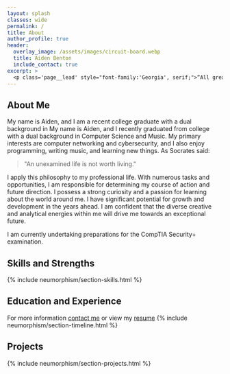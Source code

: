 ```yaml
---
layout: splash
classes: wide
permalink: /
title: About
author_profile: true
header:
  overlay_image: /assets/images/circuit-board.webp
  title: Aiden Benton
  include_contact: true
excerpt: >
  <p class='page__lead' style="font-family:'Georgia', serif;">“All great deeds and all great thoughts have a ridiculous beginning. Great works are often born on a street corner or in a restaurant's revolving door.”</p> <br><small style="font-family:'Georgia', serif;"><i>–Albert Camus</i></small>
---
```


## About Me

My name is Aiden, and I am a recent college graduate with a dual background in My name is Aiden, and I recently graduated from college with a dual background in Computer Science and Music. My primary interests are computer networking and cybersecurity, and I also enjoy programming, writing music, and learning new things. As Socrates said:

> "An unexamined life is not worth living."

I apply this philosophy to my professional life. With numerous tasks and opportunities, I am responsible for determining my course of action and future direction. I possess a strong curiosity and a passion for learning about the world around me. I have significant potential for growth and development in the years ahead. I am confident that the diverse creative and analytical energies within me will drive me towards an exceptional future.

I am currently undertaking preparations for the CompTIA Security+ examination.

## Skills and Strengths

{% include neumorphism/section-skills.html %}

## Education and Experience

For more information [contact me](mailto:contact@aiden-cloud.space) or view my [resume](https://drive.proton.me/urls/PZBAB45T9W#nktIv8sUSmt2)
{% include neumorphism/section-timeline.html %}

## Projects

{% include neumorphism/section-projects.html %}
